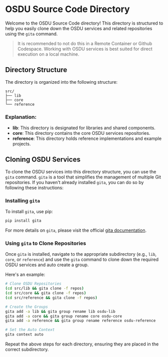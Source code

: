 # OSDU Source Code Directory

Welcome to the OSDU Source Code directory! This directory is structured to help you easily clone down the OSDU services and related repositories using the `gita` command.

> It is recommended to not do this in a Remote Container or Github Codespace.  Working with OSDU services is best suited for direct execution on a local machine.

## Directory Structure

The directory is organized into the following structure:

```
src/
├── lib
├── core
└── reference
```

### Explanation:
- **lib**: This directory is designated for libraries and shared components.
- **core**: This directory contains the core OSDU services repositories.
- **reference**: This directory holds reference implementations and example projects.

## Cloning OSDU Services

To clone the OSDU services into this directory structure, you can use the `gita` command. `gita` is a tool that simplifies the management of multiple Git repositories. If you haven't already installed `gita`, you can do so by following these instructions:

### Installing `gita`

To install `gita`, use pip:

```bash
pip install gita
```

For more details on `gita`, please visit the official [gita documentation](https://github.com/nosarthur/gita).

### Using `gita` to Clone Repositories

Once `gita` is installed, navigate to the appropriate subdirectory (e.g., `lib`, `core`, or `reference`) and use the `gita` command to clone down the required OSDU services and auto create a group.

Here's an example:

```bash
# Clone OSDU Repositories
(cd src/lib && gita clone -f repos)
(cd src/core && gita clone -f repos)
(cd src/reference && gita clone -f repos)

# Create the Groups
gita add -a lib && gita group rename lib osdu-lib
gita add -a core && gita group rename core osdu-core
gita add -a reference && gita group rename reference osdu-reference

# Set the Auto Context
gita context auto
```

Repeat the above steps for each directory, ensuring they are placed in the correct subdirectory.

